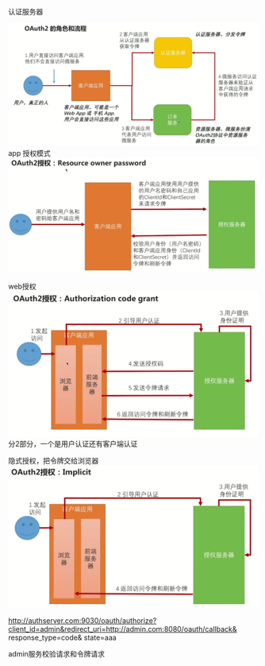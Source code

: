 
认证服务器

![](medie/3.PNG)
 app 授权模式
![](medie/9.PNG)

web授权
![](medie/10.PNG)
分2部分，一个是用户认证还有客户端认证

隐式授权，把令牌交给浏览器
![](medie/11.PNG)

http://authserver.com:9030/oauth/authorize?client_id=admin&redirect_uri=http://admin.com:8080/oauth/callback&
response_type=code&
state=aaa

admin服务校验请求和令牌请求















